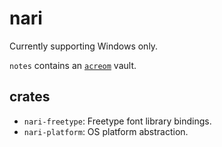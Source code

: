 # nari

Currently supporting Windows only.

`notes` contains an [`acreom`](https://acreom.com/) vault.

## crates

- `nari-freetype`: Freetype font library bindings.
- `nari-platform`: OS platform abstraction.